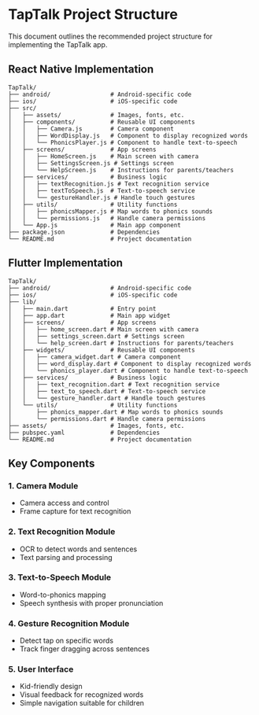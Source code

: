 # TapTalk Project Structure

This document outlines the recommended project structure for implementing the TapTalk app.

## React Native Implementation

```
TapTalk/
├── android/                 # Android-specific code
├── ios/                     # iOS-specific code
├── src/
│   ├── assets/              # Images, fonts, etc.
│   ├── components/          # Reusable UI components
│   │   ├── Camera.js        # Camera component
│   │   ├── WordDisplay.js   # Component to display recognized words
│   │   └── PhonicsPlayer.js # Component to handle text-to-speech
│   ├── screens/             # App screens
│   │   ├── HomeScreen.js    # Main screen with camera
│   │   ├── SettingsScreen.js # Settings screen
│   │   └── HelpScreen.js    # Instructions for parents/teachers
│   ├── services/            # Business logic
│   │   ├── textRecognition.js # Text recognition service
│   │   ├── textToSpeech.js  # Text-to-speech service
│   │   └── gestureHandler.js # Handle touch gestures
│   ├── utils/               # Utility functions
│   │   ├── phonicsMapper.js # Map words to phonics sounds
│   │   └── permissions.js   # Handle camera permissions
│   └── App.js               # Main app component
├── package.json             # Dependencies
└── README.md                # Project documentation
```

## Flutter Implementation

```
TapTalk/
├── android/                 # Android-specific code
├── ios/                     # iOS-specific code
├── lib/
│   ├── main.dart            # Entry point
│   ├── app.dart             # Main app widget
│   ├── screens/             # App screens
│   │   ├── home_screen.dart # Main screen with camera
│   │   ├── settings_screen.dart # Settings screen
│   │   └── help_screen.dart # Instructions for parents/teachers
│   ├── widgets/             # Reusable UI components
│   │   ├── camera_widget.dart # Camera component
│   │   ├── word_display.dart # Component to display recognized words
│   │   └── phonics_player.dart # Component to handle text-to-speech
│   ├── services/            # Business logic
│   │   ├── text_recognition.dart # Text recognition service
│   │   ├── text_to_speech.dart # Text-to-speech service
│   │   └── gesture_handler.dart # Handle touch gestures
│   └── utils/               # Utility functions
│       ├── phonics_mapper.dart # Map words to phonics sounds
│       └── permissions.dart # Handle camera permissions
├── assets/                  # Images, fonts, etc.
├── pubspec.yaml             # Dependencies
└── README.md                # Project documentation
```

## Key Components

### 1. Camera Module
- Camera access and control
- Frame capture for text recognition

### 2. Text Recognition Module
- OCR to detect words and sentences
- Text parsing and processing

### 3. Text-to-Speech Module
- Word-to-phonics mapping
- Speech synthesis with proper pronunciation

### 4. Gesture Recognition Module
- Detect tap on specific words
- Track finger dragging across sentences

### 5. User Interface
- Kid-friendly design
- Visual feedback for recognized words
- Simple navigation suitable for children
